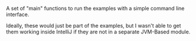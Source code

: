 A set of "main" functions to run the examples with a simple command line interface.

Ideally, these would just be part of the examples, but I wasn't able to get 
them working inside IntelliJ if they are not in a separate JVM-Based module.